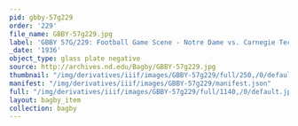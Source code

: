 ```yaml
---
pid: gbby-57g229
order: '229'
file_name: GBBY-57g229.jpg
label: 'GBBY 57G/229: Football Game Scene - Notre Dame vs. Carnegie Tech - 1936'
_date: '1936'
object_type: glass plate negative
source: http://archives.nd.edu/Bagby/GBBY-57g229.jpg
thumbnail: "/img/derivatives/iiif/images/GBBY-57g229/full/250,/0/default.jpg"
manifest: "/img/derivatives/iiif/images/GBBY-57g229/manifest.json"
full: "/img/derivatives/iiif/images/GBBY-57g229/full/1140,/0/default.jpg"
layout: bagby_item
collection: bagby
---
```

